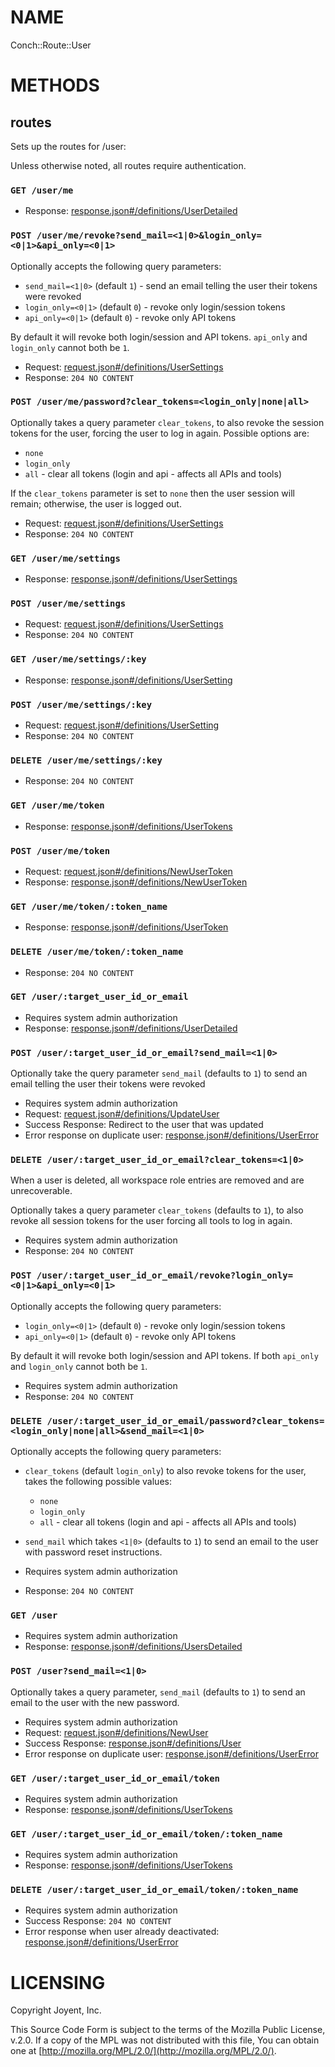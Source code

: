 # NAME

Conch::Route::User

# METHODS

## routes

Sets up the routes for /user:

Unless otherwise noted, all routes require authentication.

### `GET /user/me`

- Response: [response.json#/definitions/UserDetailed](../json-schema/response.json#/definitions/UserDetailed)

### `POST /user/me/revoke?send_mail=<1|0>&login_only=<0|1>&api_only=<0|1>`

Optionally accepts the following query parameters:

- `send_mail=<1|0>` (default `1`) - send an email telling the user their tokens were revoked
- `login_only=<0|1>` (default `0`) - revoke only login/session tokens
- `api_only=<0|1>` (default `0`) - revoke only API tokens

By default it will revoke both login/session and API tokens.
`api_only` and `login_only` cannot both be `1`.

- Request: [request.json#/definitions/UserSettings](../json-schema/request.json#/definitions/UserSettings)
- Response: `204 NO CONTENT`

### `POST /user/me/password?clear_tokens=<login_only|none|all>`

Optionally takes a query parameter `clear_tokens`, to also revoke the session
tokens for the user, forcing the user to log in again. Possible options are:

- `none`
- `login_only`
- `all` - clear all tokens (login and api - affects all APIs and tools)

If the `clear_tokens` parameter is set to `none` then the user session will remain;
otherwise, the user is logged out.

- Request: [request.json#/definitions/UserSettings](../json-schema/request.json#/definitions/UserSettings)
- Response: `204 NO CONTENT`

### `GET /user/me/settings`

- Response: [response.json#/definitions/UserSettings](../json-schema/response.json#/definitions/UserSettings)

### `POST /user/me/settings`

- Request: [request.json#/definitions/UserSettings](../json-schema/request.json#/definitions/UserSettings)
- Response: `204 NO CONTENT`

### `GET /user/me/settings/:key`

- Response: [response.json#/definitions/UserSetting](../json-schema/response.json#/definitions/UserSetting)

### `POST /user/me/settings/:key`

- Request: [request.json#/definitions/UserSetting](../json-schema/request.json#/definitions/UserSetting)
- Response: `204 NO CONTENT`

### `DELETE /user/me/settings/:key`

- Response: `204 NO CONTENT`

### `GET /user/me/token`

- Response: [response.json#/definitions/UserTokens](../json-schema/response.json#/definitions/UserTokens)

### `POST /user/me/token`

- Request: [request.json#/definitions/NewUserToken](../json-schema/request.json#/definitions/NewUserToken)
- Response: [response.json#/definitions/NewUserToken](../json-schema/response.json#/definitions/NewUserToken)

### `GET /user/me/token/:token_name`

- Response: [response.json#/definitions/UserToken](../json-schema/response.json#/definitions/UserToken)

### `DELETE /user/me/token/:token_name`

- Response: `204 NO CONTENT`

### `GET /user/:target_user_id_or_email`

- Requires system admin authorization
- Response: [response.json#/definitions/UserDetailed](../json-schema/response.json#/definitions/UserDetailed)

### `POST /user/:target_user_id_or_email?send_mail=<1|0>`

Optionally take the query parameter `send_mail` (defaults to `1`) to send
an email telling the user their tokens were revoked

- Requires system admin authorization
- Request: [request.json#/definitions/UpdateUser](../json-schema/request.json#/definitions/UpdateUser)
- Success Response: Redirect to the user that was updated
- Error response on duplicate user: [response.json#/definitions/UserError](../json-schema/response.json#/definitions/UserError)

### `DELETE /user/:target_user_id_or_email?clear_tokens=<1|0>`

When a user is deleted, all workspace role entries are removed and are unrecoverable.

Optionally takes a query parameter `clear_tokens` (defaults to `1`), to also
revoke all session tokens for the user forcing all tools to log in again.

- Requires system admin authorization
- Response: `204 NO CONTENT`

### `POST /user/:target_user_id_or_email/revoke?login_only=<0|1>&api_only=<0|1>`

Optionally accepts the following query parameters:

- `login_only=<0|1>` (default `0`) - revoke only login/session tokens
- `api_only=<0|1>` (default `0`) - revoke only API tokens

By default it will revoke both login/session and API tokens. If both
`api_only` and `login_only` cannot both be `1`.

- Requires system admin authorization
- Response: `204 NO CONTENT`

### `DELETE /user/:target_user_id_or_email/password?clear_tokens=<login_only|none|all>&send_mail=<1|0>`

Optionally accepts the following query parameters:

- `clear_tokens` (default `login_only`) to also revoke tokens for the user, takes the following possible values:
    - `none`
    - `login_only`
    - `all` - clear all tokens (login and api - affects all APIs and tools)
- `send_mail` which takes `<1|0>` (defaults to `1`) to send an email to the user with password reset instructions.

- Requires system admin authorization
- Response: `204 NO CONTENT`

### `GET /user`

- Requires system admin authorization
- Response: [response.json#/definitions/UsersDetailed](../json-schema/response.json#/definitions/UsersDetailed)

### `POST /user?send_mail=<1|0>`

Optionally takes a query parameter, `send_mail` (defaults to `1`) to send an
email to the user with the new password.

- Requires system admin authorization
- Request: [request.json#/definitions/NewUser](../json-schema/request.json#/definitions/NewUser)
- Success Response: [response.json#/definitions/User](../json-schema/response.json#/definitions/User)
- Error response on duplicate user: [response.json#/definitions/UserError](../json-schema/response.json#/definitions/UserError)

### `GET /user/:target_user_id_or_email/token`

- Requires system admin authorization
- Response: [response.json#/definitions/UserTokens](../json-schema/response.json#/definitions/UserTokens)

### `GET /user/:target_user_id_or_email/token/:token_name`

- Requires system admin authorization
- Response: [response.json#/definitions/UserTokens](../json-schema/response.json#/definitions/UserTokens)

### `DELETE /user/:target_user_id_or_email/token/:token_name`

- Requires system admin authorization
- Success Response: `204 NO CONTENT`
- Error response when user already deactivated: [response.json#/definitions/UserError](../json-schema/response.json#/definitions/UserError)

# LICENSING

Copyright Joyent, Inc.

This Source Code Form is subject to the terms of the Mozilla Public License,
v.2.0. If a copy of the MPL was not distributed with this file, You can obtain
one at [http://mozilla.org/MPL/2.0/](http://mozilla.org/MPL/2.0/).
